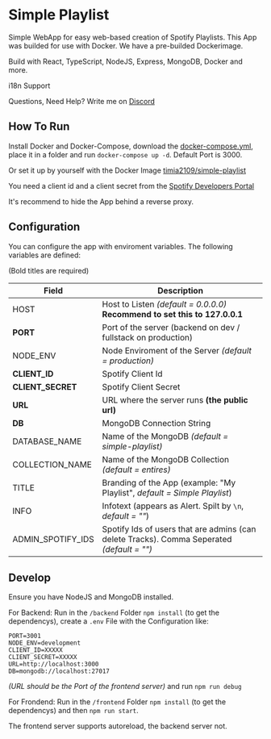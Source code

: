 # Simple Playlist
Simple WebApp for easy web-based creation of Spotify Playlists.
This App was builded for use with Docker. We have a pre-builded Dockerimage.

Build with React, TypeScript, NodeJS, Express, MongoDB, Docker and more.

i18n Support

Questions, Need Help? Write me on [Discord](https://discord.gg/ZzPXV3c)

## How To Run
Install Docker and Docker-Compose, download the [docker-compose.yml](./docker-compose.yml), place it in a folder and run `docker-compose up -d`.
Default Port is 3000.

Or set it up by yourself with the Docker Image [timia2109/simple-playlist](https://hub.docker.com/repository/docker/timia2109/simple-playlist)

You need a client id and a client secret from the [Spotify Developers Portal](https://developer.spotify.com/dashboard/applications)

It's recommend to hide the App behind a reverse proxy.

## Configuration
You can configure the app with enviroment variables.
The following variables are defined:

(Bold titles are required)

|Field|Description|
|-----|-----------|
|HOST|Host to Listen *(default = 0.0.0.0)* **Recommend to set this to 127.0.0.1**|
|**PORT**|Port of the server (backend on dev / fullstack on production)|
|NODE_ENV|Node Enviroment of the Server *(default = production)*|
|**CLIENT_ID**|Spotify Client Id|
|**CLIENT_SECRET**|Spotify Client Secret|
|**URL**|URL where the server runs **(the public url)**|
|**DB**|MongoDB Connection String|
|DATABASE_NAME|Name of the MongoDB *(default = simple-playlist)*|
|COLLECTION_NAME|Name of the MongoDB Collection *(default = entires)*|
|TITLE|Branding of the App (example: "My Playlist", *default = Simple Playlist*)|
|INFO|Infotext (appears as Alert. Spilt by `\n`, *default = ""*)|
|ADMIN_SPOTIFY_IDS|Spotify Ids of users that are admins (can delete Tracks). Comma Seperated *(default = "")*|

## Develop
Ensure you have NodeJS and MongoDB installed.

For Backend: Run in the `/backend` Folder `npm install` (to get the dependencys), create a `.env` File with the Configuration like:

```
PORT=3001
NODE_ENV=development
CLIENT_ID=XXXXX
CLIENT_SECRET=XXXXX
URL=http://localhost:3000
DB=mongodb://localhost:27017
```
*(URL should be the Port of the frontend server)*
and run `npm run debug`

For Frondend: Run in the `/frontend` Folder `npm install` (to get the dependencys) and then `npm run start`.

The frontend server supports autoreload, the backend server not.
